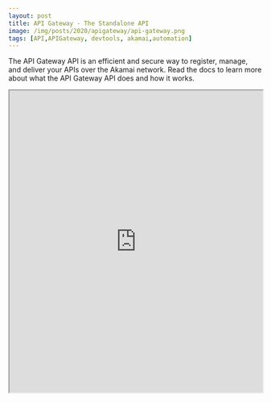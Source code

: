 ```yaml
---
layout: post
title: API Gateway - The Standalone API
image: /img/posts/2020/apigateway/api-gateway.png
tags: [API,APIGateway, devtools, akamai,automation]
---
```


The API Gateway API is an efficient and secure way to register, manage, and deliver your APIs over the Akamai network. Read the docs to learn more about what the API Gateway API does and how it works.

<iframe
  src="https://web.archive.org/web/20201109145831/https://developer.akamai.com/api-gateway-best-practices-standalone-api"
  style="width:100%; height:600px;"
></iframe>